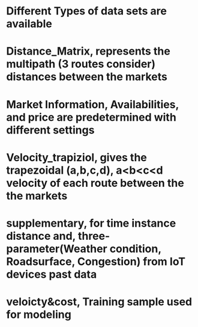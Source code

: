 # Different Types of data sets are available 

# Distance_Matrix,  represents the multipath (3 routes consider) distances between the  markets

# Market Information, Availabilities,  and price are predetermined with different settings

# Velocity_trapiziol,   gives the trapezoidal (a,b,c,d), a<b<c<d velocity of each route between the the markets

# supplementary, for time instance distance and, three-parameter(Weather condition,	Roadsurface,	Congestion) from IoT devices past data

# veloicty&cost,    Training sample used for modeling 





